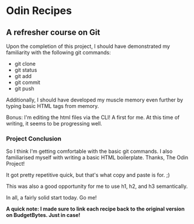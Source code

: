 
# Odin Recipes

## A refresher course on Git

Upon the completion of this project, I should have demonstrated my familiarity with the 
following git commands:

- git clone
- git status
- git add
- git commit
- git push

Additionally, I should have developed my muscle memory even further by typing basic HTML tags 
from memory. 

Bonus: I'm editing the html files via the CLI! A first for me. At this time of writing, it 
seems to be progressing well.

### Project Conclusion

So I think I'm getting comfortable with the basic git commands. I also familiarised myself 
with writing a basic HTML boilerplate. Thanks, The Odin Project! 

It got pretty repetitive quick, but that's what copy and paste is for. ;) 

This was also a good opportunity for me to use h1, h2, and h3 semantically. 

In all, a fairly solid start today. Go me!  

**A quick note: I made sure to link each recipe back to the original version on BudgetBytes. 
Just in case!**
